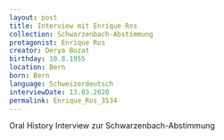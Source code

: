 ```yaml
---
layout: post
title: Interview mit Enrique Ros
collection: Schwarzenbach-Abstimmung
protagonist: Enrique Ros
creator: Derya Bozat
birthday: 10.8.1955
location: Bern
born: Bern
language: Schweizerdeutsch
interviewDate: 13.03.2020
permalink: Enrique_Ros_3534
---
```

Oral History Interview zur Schwarzenbach-Abstimmung